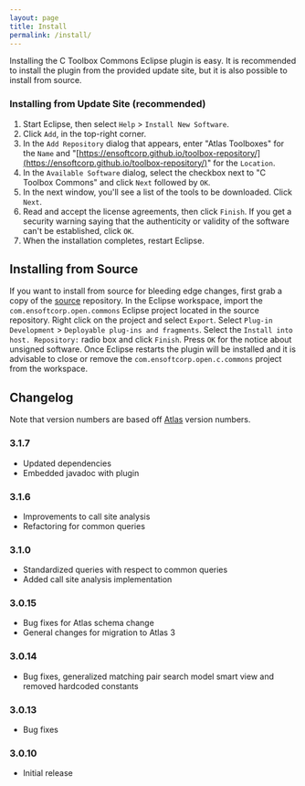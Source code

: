 ```yaml
---
layout: page
title: Install
permalink: /install/
---
```


Installing the C Toolbox Commons Eclipse plugin is easy.  It is recommended to install the plugin from the provided update site, but it is also possible to install from source.
        
### Installing from Update Site (recommended)
1. Start Eclipse, then select `Help` &gt; `Install New Software`.
2. Click `Add`, in the top-right corner.
3. In the `Add Repository` dialog that appears, enter &quot;Atlas Toolboxes&quot; for the `Name` and &quot;[https://ensoftcorp.github.io/toolbox-repository/](https://ensoftcorp.github.io/toolbox-repository/)&quot; for the `Location`.
4. In the `Available Software` dialog, select the checkbox next to "C Toolbox Commons" and click `Next` followed by `OK`.
5. In the next window, you'll see a list of the tools to be downloaded. Click `Next`.
6. Read and accept the license agreements, then click `Finish`. If you get a security warning saying that the authenticity or validity of the software can't be established, click `OK`.
7. When the installation completes, restart Eclipse.

## Installing from Source
If you want to install from source for bleeding edge changes, first grab a copy of the [source](https://github.com/EnSoftCorp/c-toolbox-commons) repository. In the Eclipse workspace, import the `com.ensoftcorp.open.commons` Eclipse project located in the source repository.  Right click on the project and select `Export`.  Select `Plug-in Development` &gt; `Deployable plug-ins and fragments`.  Select the `Install into host. Repository:` radio box and click `Finish`.  Press `OK` for the notice about unsigned software.  Once Eclipse restarts the plugin will be installed and it is advisable to close or remove the `com.ensoftcorp.open.c.commons` project from the workspace.

## Changelog
Note that version numbers are based off [Atlas](http://www.ensoftcorp.com/atlas/download/) version numbers.

### 3.1.7
- Updated dependencies
- Embedded javadoc with plugin

### 3.1.6
- Improvements to call site analysis
- Refactoring for common queries

### 3.1.0
- Standardized queries with respect to common queries
- Added call site analysis implementation

### 3.0.15
- Bug fixes for Atlas schema change
- General changes for migration to Atlas 3

### 3.0.14
- Bug fixes, generalized matching pair search model smart view and removed hardcoded constants

### 3.0.13
- Bug fixes

### 3.0.10
- Initial release